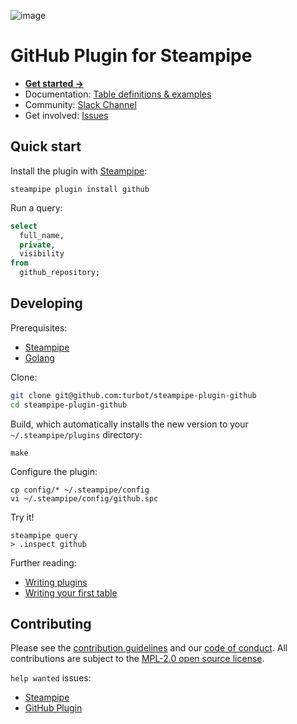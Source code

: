 ![image](https://hub.steampipe.io/images/plugins/turbot/github-social-graphic.png)

# GitHub Plugin for Steampipe

* **[Get started →](https://hub.steampipe.io/plugins/turbot/github)**
* Documentation: [Table definitions & examples](https://hub.steampipe.io/plugins/turbot/github/tables)
* Community: [Slack Channel](https://join.slack.com/t/steampipe/shared_invite/zt-oij778tv-lYyRTWOTMQYBVAbtPSWs3g)
* Get involved: [Issues](https://github.com/turbot/steampipe-plugin-github/issues)

## Quick start

Install the plugin with [Steampipe](https://steampipe.io):
```shell
steampipe plugin install github
```

Run a query:
```sql
select
  full_name,
  private,
  visibility
from
  github_repository;
```

## Developing

Prerequisites:
- [Steampipe](https://steampipe.io/downloads)
- [Golang](https://golang.org/doc/install)

Clone:

```sh
git clone git@github.com:turbot/steampipe-plugin-github
cd steampipe-plugin-github
```

Build, which automatically installs the new version to your `~/.steampipe/plugins` directory:
```
make
```

Configure the plugin:
```
cp config/* ~/.steampipe/config
vi ~/.steampipe/config/github.spc
```

Try it!
```
steampipe query
> .inspect github
```

Further reading:
* [Writing plugins](https://steampipe.io/docs/develop/writing-plugins)
* [Writing your first table](https://steampipe.io/docs/develop/writing-your-first-table)

## Contributing

Please see the [contribution guidelines](https://github.com/turbot/steampipe/blob/main/CONTRIBUTING.md) and our [code of conduct](https://github.com/turbot/steampipe/blob/main/CODE_OF_CONDUCT.md). All contributions are subject to the [MPL-2.0 open source license](https://github.com/turbot/steampipe-plugin-github/blob/main/LICENSE).

`help wanted` issues:
- [Steampipe](https://github.com/turbot/steampipe/labels/help%20wanted)
- [GitHub Plugin](https://github.com/turbot/steampipe-plugin-github/labels/help%20wanted)


